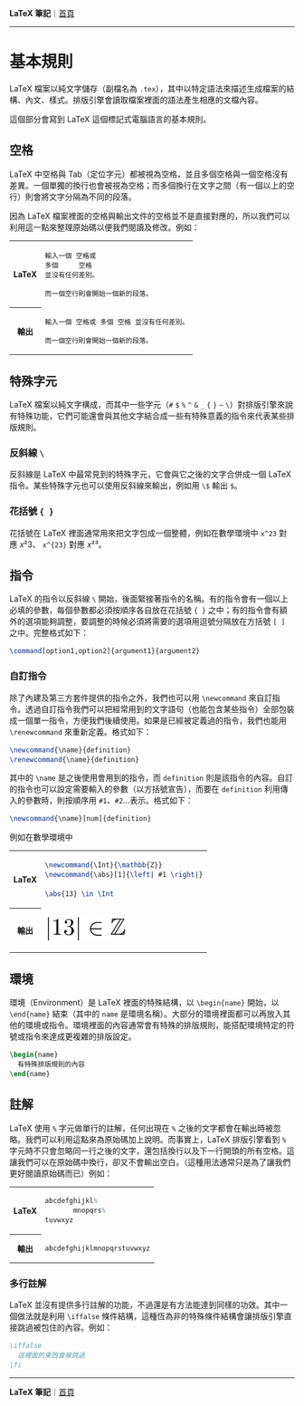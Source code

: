 **LaTeX 筆記**｜[首頁](../README.md)

-------------

# 基本規則
LaTeX 檔案以純文字儲存（副檔名為 `.tex`），其中以特定語法來描述生成檔案的結構、內文、樣式。排版引擎會讀取檔案裡面的語法產生相應的文檔內容。

這個部分會寫到 LaTeX 這個標記式電腦語言的基本規則。

## 空格
LaTeX 中空格與 Tab（定位字元）都被視為空格，並且多個空格與一個空格沒有差異。一個單獨的換行也會被視為空格；而多個換行在文字之間（有一個以上的空行）則會將文字分隔為不同的段落。

因為 LaTeX 檔案裡面的空格與輸出文件的空格並不是直接對應的，所以我們可以利用這一點來整理原始碼以便我們閱讀及修改。例如：
<table>
<tr><th>LaTeX<td>

```
輸入一個 空格或
多個     空格
並沒有任何差別。

而一個空行則會開始一個新的段落。
```

<tr><th>輸出<td>

```
輸入一個 空格或 多個 空格 並沒有任何差別。

而一個空行則會開始一個新的段落。
```
</table>

## 特殊字元
LaTeX 檔案以純文字構成，而其中一些字元（`#` `$` `%` `^` `&` `_` `{` `}` `~` `\`）對排版引擎來說有特殊功能，它們可能還會與其他文字結合成一些有特殊意義的指令來代表某些排版規則。

### 反斜線 `\`
反斜線是 LaTeX 中最常見到的特殊字元，它會與它之後的文字合併成一個 LaTeX 指令。某些特殊字元也可以使用反斜線來輸出，例如用 `\$` 輸出 `$`。

### 花括號 `{ }`
花括號在 LaTeX 裡面通常用來把文字包成一個整體，例如在數學環境中 `x^23` 對應 *x*²3、 `x^{23}` 對應 *x*²³。

## 指令
LaTeX 的指令以反斜線 `\` 開始，後面緊接著指令的名稱。有的指令會有一個以上必填的參數，每個參數都必須按順序各自放在花括號 `{ }` 之中；有的指令會有額外的選項能夠調整，要調整的時候必須將需要的選項用逗號分隔放在方括號 `[ ]` 之中。完整格式如下：
```tex
\command[option1,option2]{argument1}{argument2}
```

### 自訂指令
除了內建及第三方套件提供的指令之外，我們也可以用 `\newcommand` 來自訂指令。透過自訂指令我們可以把經常用到的文字語句（也能包含某些指令）全部包裝成一個單一指令，方便我們後續使用。如果是已經被定義過的指令，我們也能用 `\renewcommand` 來重新定義。格式如下：
```tex
\newcommand{\name}{definition}
\renewcommand{\name}{definition}
```
其中的 `\name` 是之後使用會用到的指令，而 `definition` 則是該指令的內容。自訂的指令也可以設定需要輸入的參數（以方括號宣告），而要在 `definition` 利用傳入的參數時，則按順序用 `#1`、`#2`…表示。格式如下：
```tex
\newcommand{\name}[num]{definition}
```

例如在數學環境中
<table>
<tr><th>LaTeX<td>

```tex
\newcommand{\Int}{\mathbb{Z}}
\newcommand{\abs}[1]{\left| #1 \right|}

\abs{13} \in \Int
```
<tr><th>輸出<td>

![](img/newcommand.png)
</table>

## 環境
環境（Environment）是 LaTeX 裡面的特殊結構，以 `\begin{name}` 開始，以 `\end{name}` 結束（其中的 `name` 是環境名稱）。大部分的環境裡面都可以再放入其他的環境或指令。環境裡面的內容通常會有特殊的排版規則，能搭配環境特定的符號或指令來達成更複雜的排版設定。
```tex
\begin{name}
  有特殊排版規則的內容
\end{name}
```

## 註解
LaTeX 使用 `%` 字元做單行的註解，任何出現在 `%` 之後的文字都會在輸出時被忽略。我們可以利用這點來為原始碼加上說明。而事實上，LaTeX 排版引擎看到 `%` 字元時不只會忽略同一行之後的文字，還包括換行以及下一行開頭的所有空格。這讓我們可以在原始碼中換行，卻又不會輸出空白。（這種用法通常只是為了讓我們更好閱讀原始碼而已）例如：
<table>
<tr><th>LaTeX<td>

```tex
abcdefghijkl%
       mnopqrs%
tuvwxyz
```

<tr><th>輸出<td>

```
abcdefghijklmnopqrstuvwxyz
```
</table>

### 多行註解
LaTeX 並沒有提供多行註解的功能，不過還是有方法能達到同樣的功效。其中一個做法就是利用 `\iffalse` 條件結構，這種恆為非的特殊條件結構會讓排版引擎直接跳過被包住的內容。例如：
```tex
\iffalse
  這裡面的東西會被跳過
\fi
```

-------------

**LaTeX 筆記**｜[首頁](../README.md)


